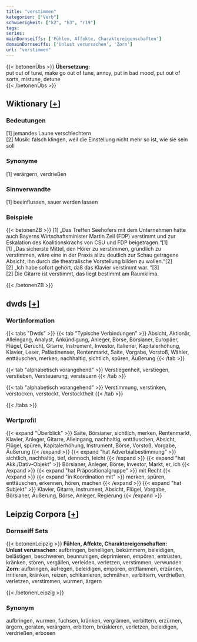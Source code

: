 ```yaml
---
title: "verstimmen"
kategorien: ["Verb"]
schwierigkeit: ["k2", "h3", "r19"]
tags:
series:
mainDornseiffs: ['Fühlen, Affekte, Charaktereigenschaften']
domainDornseiffs: ['Unlust verursachen', 'Zorn']
url: "verstimmen"
---
```


{{< betonenÜbs >}}
**Übersetzung:**  
put out of tune, make go out of tune, annoy, put in bad mood, put out of sorts, mistune, detune  
{{< /betonenÜbs >}}

## Wiktionary [[+](https://de.wiktionary.org/wiki/verstimmen)]

### Bedeutungen
[1] jemandes Laune verschlechtern  
[2] Musik: falsch klingen, weil die Einstellung nicht mehr so ist, wie sie sein soll  

### Synonyme
[1] verärgern, verdrießen  

### Sinnverwandte
[1] beeinflussen, sauer werden lassen  

### Beispiele
{{< betonenZB >}}
[1] „Das Treffen Seehofers mit dem Unternehmen hatte auch Bayerns Wirtschaftsminister Martin Zeil (FDP) verstimmt und zur Eskalation des Koalitionskrachs von CSU und FDP beigetragen.“[1]  
[1] „Das sicherste Mittel, den Hörer zu verstimmen, gründlich zu verstimmen, wäre eine in der Praxis allzu deutlich zur Schau getragene Absicht, ihn durch die theatralische Vorstellung bilden zu wollen.“[2]  
[2] „Ich habe sofort gehört, daß das Klavier verstimmt war. “[3]  
[2] Die Gitarre ist verstimmt, das liegt bestimmt am Raumklima.  

{{< /betonenZB >}}


## dwds [[+](https://www.dwds.de/wb/verstimmen)]

### Wortinformation
{{< tabs "Dwds" >}}
{{< tab "Typische Verbindungen" >}}
Absicht, Aktionär, Alleingang, Analyst, Ankündigung, Anleger, Börse, Börsianer, Europäer, Flügel, Gerücht, Gitarre, Instrument, Investor, Italiener, Kapitalerhöhung, Klavier, Leser, Palästinenser, Rentenmarkt, Saite, Vorgabe, Vorstoß, Wähler, enttäuschen, merken, nachhaltig, sichtlich, spüren, Äußerung
{{< /tab >}}

{{< tab "alphabetisch vorangehend" >}}
Verstiegenheit, verstiegen, verstieben, Versteuerung, versteuern
{{< /tab >}}

{{< tab "alphabetisch vorangehend" >}}
Verstimmung, verstinken, verstocken, verstockt, Verstocktheit
{{< /tab >}}

{{< /tabs >}}

### Wortprofil
{{< expand "Überblick" >}} Saite, Börsianer, sichtlich, merken, Rentenmarkt, Klavier, Anleger, Gitarre, Alleingang, nachhaltig, enttäuschen, Absicht, Flügel, spüren, Kapitalerhöhung, Instrument, Börse, Vorstoß, Vorgabe, Äußerung {{< /expand >}}
{{< expand "hat Adverbialbestimmung" >}} sichtlich, nachhaltig, tief, dennoch, leicht {{< /expand >}}
{{< expand "hat Akk./Dativ-Objekt" >}} Börsianer, Anleger, Börse, Investor, Markt, er, ich {{< /expand >}}
{{< expand "hat Präpositionalgruppe" >}} mit Recht {{< /expand >}}
{{< expand "in Koordination mit" >}} merken, spüren, enttäuschen, erkennen, hören, machen {{< /expand >}}
{{< expand "hat Subjekt" >}} Klavier, Gitarre, Instrument, Absicht, Flügel, Vorgabe, Börsianer, Äußerung, Börse, Anleger, Regierung {{< /expand >}}

## Leipzig Corpora [[+](https://corpora.uni-leipzig.de/en/res?word=verstimmen&corpusId=deu_newscrawl-public_2018)]

### Dornseiff Sets
{{< betonenLeipzig >}}
**Fühlen, Affekte, Charaktereigenschaften:**  
**Unlust verursachen:** aufbringen, behelligen, bekümmern, beleidigen, belästigen, beschweren, beunruhigen, deprimieren, empören, entrüsten, kränken, stören, vergällen, verleiden, verletzen, verstimmen, verwunden  
**Zorn:** aufbringen, aufregen, beleidigen, empören, entflammen, erzürnen, irritieren, kränken, reizen, schikanieren, schmähen, verbittern, verdrießen, verletzen, verstimmen, wurmen, ärgern  

{{< /betonenLeipzig >}}

### Synonym
aufbringen, wurmen, fuchsen, kränken, vergrämen, verbittern, erzürnen, ärgern, geraten, verärgern, erbittern, brüskieren, verletzen, beleidigen, verdrießen, erbosen

